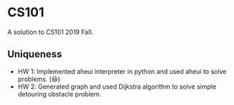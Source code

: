 # CS101
A solution to CS101 2019 Fall.

## Uniqueness

* HW 1: Implemented aheui interpreter in python and used aheui to solve problems. (:satisfied:)
* HW 2: Generated graph and used Dijkstra algorithm to solve simple detouring obstacle problem.